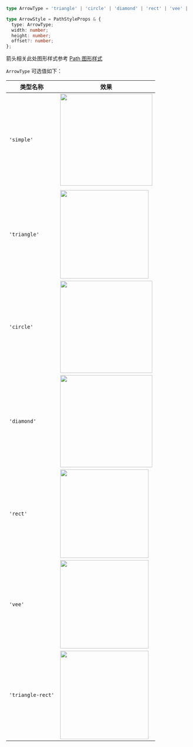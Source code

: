 ```typescript
type ArrowType = 'triangle' | 'circle' | 'diamond' | 'rect' | 'vee' | 'triangle-rect' | 'simple';

type ArrowStyle = PathStyleProps & {
  type: ArrowType;
  width: number;
  height: number;
  offset?: number;
};
```

箭头相关此处图形样式参考 [Path 图形样式](../apis/shape/PathStyleProps.zh.md)

`ArrowType` 可选值如下：

| 类型名称          | 效果                                                                                                                   |
| ----------------- | ---------------------------------------------------------------------------------------------------------------------- |
| `'simple'`        | <img src="https://mdn.alipayobjects.com/huamei_qa8qxu/afts/img/A*yOWMQaMVw7QAAAAAAAAAAAAADmJ7AQ/original" width=250 /> |
|                   |
| `'triangle'`      | <img src="https://mdn.alipayobjects.com/huamei_qa8qxu/afts/img/A*GMbvSrBQWV0AAAAAAAAAAAAADmJ7AQ/original" width=240 /> |
| `'circle'`        | <img src="https://mdn.alipayobjects.com/huamei_qa8qxu/afts/img/A*DDnWQJFM9ZsAAAAAAAAAAAAADmJ7AQ/original" width=250 /> |
| `'diamond'`       | <img src="https://mdn.alipayobjects.com/huamei_qa8qxu/afts/img/A*OwA9RL3i4FUAAAAAAAAAAAAADmJ7AQ/original" width=250 /> |
| `'rect'`          | <img src="https://mdn.alipayobjects.com/huamei_qa8qxu/afts/img/A*JfstQYm4_g4AAAAAAAAAAAAADmJ7AQ/original" width=240 /> |
| `'vee'`           | <img src="https://mdn.alipayobjects.com/huamei_qa8qxu/afts/img/A*NlzeT4JPlSMAAAAAAAAAAAAADmJ7AQ/original" width=240 /> |
| `'triangle-rect'` | <img src="https://mdn.alipayobjects.com/huamei_qa8qxu/afts/img/A*v4EHSo5o5RAAAAAAAAAAAAAADmJ7AQ/original" width=240 /> |
